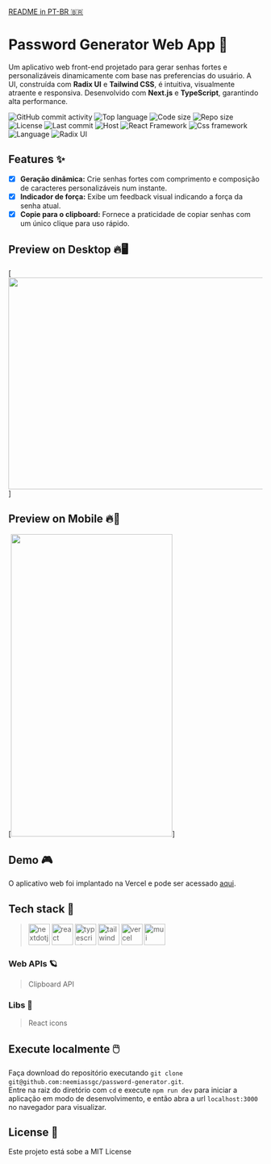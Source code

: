 [README in PT-BR :brazil:](https://github.com/neemiassgc/password-generator/blob/main/README-PT_BR.md)
# Password Generator Web App :closed_lock_with_key:
Um aplicativo web front-end projetado para gerar senhas fortes e personalizáveis dinamicamente com base nas preferencias do usuário. A UI, construída com **Radix UI** e **Tailwind CSS**, é intuitiva, visualmente atraente e responsiva. Desenvolvido com **Next.js** e **TypeScript**, garantindo alta performance.

![GitHub commit activity](https://img.shields.io/github/commit-activity/t/neemiassgc/password-generator)
![Top language](https://img.shields.io/github/languages/top/neemiassgc/password-generator)
![Code size](https://img.shields.io/github/languages/code-size/neemiassgc/password-generator)
![Repo size](https://img.shields.io/github/repo-size/neemiassgc/password-generator)
![License](https://img.shields.io/github/license/neemiassgc/password-generator)
![Last commit](https://img.shields.io/github/last-commit/neemiassgc/password-generator/main)
![Host](https://img.shields.io/static/v1?label=hosted%20on&message=Vercel&color=000000&logo=vercel)
![React Framework](https://img.shields.io/static/v1?label=React%20Framework&message=NextJs&color=000000&logo=nextdotjs)
![Css framework](https://img.shields.io/static/v1?label=Css%20framework&message=TailwindCss&color=06B6D4&logo=tailwindcss)
![Language](https://img.shields.io/static/v1?label=Language&message=TypeScript&color=3178C6&logo=typescript)
![Radix UI](https://img.shields.io/static/v1?label=UI&message=RadixUI&color=161618&logo=radixui)
## Features :sparkles:

- [x] **Geração dinâmica:** Crie senhas fortes com comprimento e composição de caracteres personalizáveis num instante.
- [x] **Indicador de força:** Exibe um feedback visual indicando a força da senha atual.
- [x] **Copie para o clipboard:** Fornece a praticidade de copiar senhas com um único clique para uso rápido.

## Preview on Desktop :fire::desktop_computer:
[<img src="https://static-10.s3.sa-east-1.amazonaws.com/password-generator/desktop-preview.gif" width="800" height="420"/>]

## Preview on Mobile :fire::iphone:
[<img src="https://static-10.s3.sa-east-1.amazonaws.com/password-generator/mobile-preview.gif" width="320" height="600"/>]

## Demo :video_game:
O aplicativo web foi implantado na Vercel e pode ser acessado [aqui](https://hexalock.vercel.app).

## Tech stack :hammer:
> <img height="42" width="42" alt="nextdotjs" src="https://cdn.simpleicons.org/nextdotjs"/>
> <img height="42" alt="react" width="42" src="https://cdn.simpleicons.org/react/61DAFB"/>
> <img height="42" width="42" alt="typescript" src="https://cdn.simpleicons.org/typescript/3178C6"/>
> <img height="42" alt="tailwind" width="42" src="https://cdn.simpleicons.org/tailwindcss/06B6D4"/>
> <img height="42" width="42" alt="vercel" src="https://cdn.simpleicons.org/vercel/000000"/>
> <img height="42" width="42" alt="mui" src="https://cdn.simpleicons.org/radixui/161618"/>

### Web APIs :ringed_planet:
> Clipboard API

### Libs :notebook:
> React icons

## Execute localmente :computer_mouse:
Faça download do repositório executando `git clone git@github.com:neemiassgc/password-generator.git`.  
Entre na raiz do diretório com `cd` e execute `npm run dev` para iniciar a aplicação em modo de desenvolvimento, e então abra a url `localhost:3000` no navegador para visualizar.

## License :memo:
Este projeto está sobe a MIT License